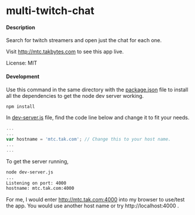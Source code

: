 multi-twitch-chat
=========

#### Description
Search for twitch streamers and open just the chat for each one.

Visit http://mtc.takbytes.com to see this app live.

License: MIT

#### Development

Use this command in the same directory with the [package.json](https://github.com/tadachi/multi-twitch-chat/blob/master/package.json) file to install all the dependencies to get the node dev server working.

```bash
npm install
```

In [dev-server.js](https://github.com/tadachi/multi-twitch-chat/blob/master/dev-server.js) file, find the code line below and change it to fit your needs.

```javascript
...
...
var hostname = 'mtc.tak.com'; // Change this to your host name.
...
...
```

To get the server running,

```bash
node dev-server.js
...
Listening on port: 4000
hostname: mtc.tak.com:4000
```

For me, I would enter http://mtc.tak.com:4000 into my browser to use/test the app. You would use another host name or try http://localhost:4000 .
